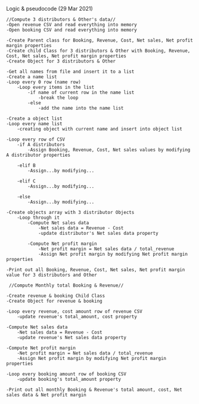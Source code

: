 Logic & pseudocode (29 Mar 2021)

    //Compute 3 distributors & Other's data//
    -Open revenue CSV and read everything into memory
    -Open booking CSV and read everything into memory

    -Create Parent class for Booking, Revenue, Cost, Net sales, Net profit margin properties
    -Create child Class for 3 distributors & Other with Booking, Revenue, Cost, Net sales, Net profit margin properties
    -Create Object for 3 distributors & Other

    -Get all names from file and insert it to a list
    -Create a name list
    -Loop every 0 row (name row)
        -Loop every items in the list
            -if name of current row in the name list
                -break the loop
            -else
                -add the name into the name list
    
    -Create a object list
    -Loop every name list
        -creating object with current name and insert into object list

    -Loop every row of CSV
        -if A distributors
            -Assign Booking, Revenue, Cost, Net sales values by modifying A distributor properties

        -elif B
            -Assign...by modifying...

        -elif C
            -Assign...by modifying...

        -else
            -Assign...by modifying...
    
    -Create objects array with 3 distributor Objects
        -Loop through it
            -Compute Net sales data
                -Net sales data = Revenue - Cost
                -update distributor's Net sales data property

            -Compute Net profit margin
                -Net profit margin = Net sales data / total_revenue
                -Assign Net profit margin by modifying Net profit margin properties

    -Print out all Booking, Revenue, Cost, Net sales, Net profit margin value for 3 distributors and Other

     //Compute Monthly total Booking & Revenue//

    -Create revenue & booking Child Class
    -Create Object for revenue & booking

    -Loop every revenue, cost amount row of revenue CSV
        -update revenue's total_amount, cost property

    -Compute Net sales data
        -Net sales data = Revenue - Cost
        -update revenue's Net sales data property

    -Compute Net profit margin
        -Net profit margin = Net sales data / total_revenue
        -Assign Net profit margin by modifying Net profit margin properties
        
    -Loop every booking amount row of booking CSV
        -update booking's total_amount property
    
    -Print out all monthly Booking & Revenue's total amount, cost, Net sales data & Net profit margin